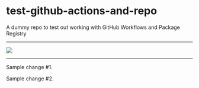 # test-github-actions-and-repo
A dummy repo to test out working with GitHub Workflows and Package Registry

---

![](https://github.com/actions/hello-world/workflows/.github/workflows/on_push_or_create.yml/badge.svg)

---

Sample change #1.

Sample change #2.

